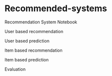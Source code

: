# Recommended-systems

Recommendation System Notebook

User based recommendation

User based prediction

Item based recommendation

Item based prediction

Evaluation
